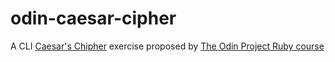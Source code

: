 # odin-caesar-cipher
A CLI [Caesar's Chipher](https://en.wikipedia.org/wiki/Caesar_cipher) exercise proposed by [The Odin Project Ruby course](https://www.theodinproject.com/lessons/ruby-caesar-cipher)
